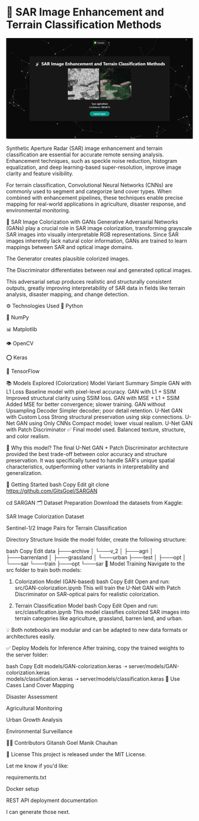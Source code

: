 # 📡 SAR Image Enhancement and Terrain Classification Methods

![SAR](./assets/SAR.png)

Synthetic Aperture Radar (SAR) image enhancement and terrain classification are essential for accurate remote sensing analysis. Enhancement techniques, such as speckle noise reduction, histogram equalization, and deep learning-based super-resolution, improve image clarity and feature visibility.

For terrain classification, Convolutional Neural Networks (CNNs) are commonly used to segment and categorize land cover types. When combined with enhancement pipelines, these techniques enable precise mapping for real-world applications in agriculture, disaster response, and environmental monitoring.

🎨 SAR Image Colorization with GANs
Generative Adversarial Networks (GANs) play a crucial role in SAR image colorization, transforming grayscale SAR images into visually interpretable RGB representations. Since SAR images inherently lack natural color information, GANs are trained to learn mappings between SAR and optical image domains.

The Generator creates plausible colorized images.

The Discriminator differentiates between real and generated optical images.

This adversarial setup produces realistic and structurally consistent outputs, greatly improving interpretability of SAR data in fields like terrain analysis, disaster mapping, and change detection.

⚙️ Technologies Used
🐍 Python

🔢 NumPy

📊 Matplotlib

👁️ OpenCV

⭕ Keras

📙 TensorFlow

📚 Models Explored (Colorization)
Model Variant	Summary
Simple GAN with L1 Loss	Baseline model with pixel-level accuracy.
GAN with L1 + SSIM	Improved structural clarity using SSIM loss.
GAN with MSE + L1 + SSIM	Added MSE for better convergence; slower training.
GAN without Upsampling Decoder	Simpler decoder; poor detail retention.
U-Net GAN with Custom Loss	Strong structural preservation using skip connections.
U-Net GAN using Only CNNs	Compact model; lower visual realism.
U-Net GAN with Patch Discriminator ✅	Final model used. Balanced texture, structure, and color realism.

🎯 Why this model?
The final U-Net GAN + Patch Discriminator architecture provided the best trade-off between color accuracy and structure preservation. It was specifically tuned to handle SAR's unique spatial characteristics, outperforming other variants in interpretability and generalization.

📂 Getting Started
bash
Copy
Edit
git clone https://github.com/GitsGoel/SARGAN

cd SARGAN
🗂️ Dataset Preparation
Download the datasets from Kaggle:

SAR Image Colorization Dataset

Sentinel-1/2 Image Pairs for Terrain Classification

Directory Structure
Inside the model folder, create the following structure:

bash
Copy
Edit
data
├───archive
│   └───v_2
│       ├───agri
│       ├───barrenland
│       ├───grassland
│       └───urban
├───test
│   ├───opt
│   └───sar
└───train
    ├───opt
    └───sar
🧪 Model Training
Navigate to the src folder to train both models:

1. Colorization Model (GAN-based)
bash
Copy
Edit
Open and run: src/GAN-colorization.ipynb
This will train the U-Net GAN with Patch Discriminator on SAR-optical pairs for realistic colorization.

2. Terrain Classification Model
bash
Copy
Edit
Open and run: src/classification.ipynb
This model classifies colorized SAR images into terrain categories like agriculture, grassland, barren land, and urban.

💡 Both notebooks are modular and can be adapted to new data formats or architectures easily.

✅ Deploy Models for Inference
After training, copy the trained weights to the server folder:

bash
Copy
Edit
models/GAN-colorization.keras      ➝   server/models/GAN-colorization.keras  
models/classification.keras        ➝   server/models/classification.keras
🧩 Use Cases
Land Cover Mapping

Disaster Assessment

Agricultural Monitoring

Urban Growth Analysis

Environmental Surveillance

👨‍💻 Contributors
Gitansh Goel
Manik Chauhan 

📜 License
This project is released under the MIT License.

Let me know if you'd like:

requirements.txt

Docker setup

REST API deployment documentation

I can generate those next.